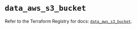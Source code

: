 # `data_aws_s3_bucket`

Refer to the Terraform Registry for docs: [`data_aws_s3_bucket`](https://registry.terraform.io/providers/hashicorp/aws/6.4.0/docs/data-sources/s3_bucket).

